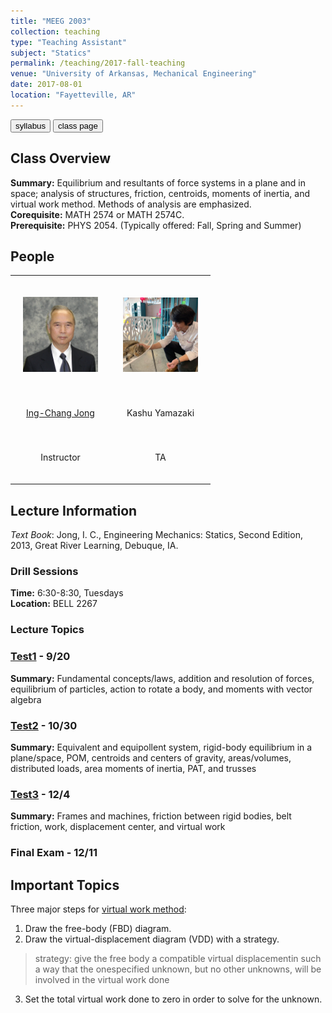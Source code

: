 ```yaml
---
title: "MEEG 2003"
collection: teaching
type: "Teaching Assistant"
subject: "Statics"
permalink: /teaching/2017-fall-teaching
venue: "University of Arkansas, Mechanical Engineering"
date: 2017-08-01
location: "Fayetteville, AR"
---
```


<button class="btn btn-round btn-sm btn-ghost-blue" onclick="location.href='/files/meeg2003_syllabus.pdf'">syllabus</button>
<button class="btn btn-round btn-sm btn-ghost-blue" onclick="location.href='https://icjong.hosted.uark.edu/'">class page</button>

## Class Overview
<b>Summary:</b> Equilibrium and resultants of force systems in a plane and in space; analysis of structures, friction, centroids, moments of inertia, and virtual work method. Methods of analysis are emphasized.<br>
<b>Corequisite:</b> MATH 2574 or MATH 2574C.<br> 
<b>Prerequisite:</b> PHYS 2054. (Typically offered: Fall, Spring and Summer)

## People
<table style="width:100%;border:0px;border-spacing:0px;border-collapse:collapse;margin-right:auto;">
  <tbody>
    <tr>
      <td style="padding:20px;vertical-align:middle">
        <p align="center"><img src="/images/icj070128s.jpg" width="120"/></p>
      </td>
      <td style="padding:20px;vertical-align:middle">
        <p align="center"><img src="/images/prof.jpg" width="120"/></p>
      </td>
    </tr>
    <tr>
      <td style="padding:20px;horizontal-align:middle">
        <center><a href="https://icjong.hosted.uark.edu/"> Ing-Chang Jong </a></center>
      </td>
      <td style="padding:20px;horizontal-align:middle">
        <center><a> Kashu Yamazaki </a></center>
      </td>
    </tr>
    <tr>
      <td style="padding:20px;horizontal-align:middle">
        <center><p> Instructor </p></center>
      </td>
      <td style="padding:20px;horizontal-align:middle">
        <center><p> TA </p></center>
      </td>
    </tr>
  </tbody>
</table>
  
## Lecture Information
*Text Book*: Jong, I. C., Engineering Mechanics: Statics, Second Edition, 2013, Great River Learning, Debuque, IA. 
### Drill Sessions
<b>Time:</b> 6:30-8:30, Tuesdays<br>
<b>Location:</b> BELL 2267

### Lecture Topics
### [**Test1**](https://icjong.hosted.uark.edu/2003/2003t1.063w.pdf) - 9/20
<b>Summary:</b> Fundamental concepts/laws, addition and resolution of forces, equilibrium of particles, action to rotate a body, and moments with vector algebra
### [**Test2**](https://icjong.hosted.uark.edu/2003/2003t2w.073.pdf) - 10/30
<b>Summary:</b> Equivalent and equipollent system, rigid-body equilibrium in a plane/space, POM, centroids and centers of gravity, areas/volumes, distributed loads, area moments of inertia, PAT, and trusses  
### [**Test3**](https://icjong.hosted.uark.edu/2003/2003t3.073w.pdf) - 12/4
<b>Summary:</b> Frames and machines, friction between rigid bodies, belt friction, work, displacement center, and virtual work
### Final Exam - 12/11

## Important Topics
Three major steps for [virtual work method](https://icjong.hosted.uark.edu/docu/05Portland.ppt.pdf):
1. Draw the free-body (FBD) diagram. 
2. Draw the virtual-displacement diagram (VDD) with a strategy.
> strategy: give the free body a compatible virtual displacementin such a way that the onespecified unknown, but no other unknowns, will be involved in the virtual work done
3. Set the total virtual work done to zero in order to solve for the unknown.
